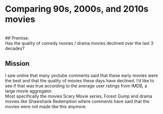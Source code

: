 # Comparing 90s, 2000s, and 2010s movies<br>
<br>
## Premise:<br>
Has the quality of comedy movies / drama movies declined over the last 3 decades?

## Mission
I saw online that many youtube comments said that these early movies were the best and that the quality of movies these days have declined. I’d like to see if that was true according to the average user ratings from IMDB, a large movie aggregator.
<br>
Most specifically the movies Scary Movie series, Forest Gump and drama movies like Shawshank Redemption where comments have said that the movies were not made like this anymore.
<br>
